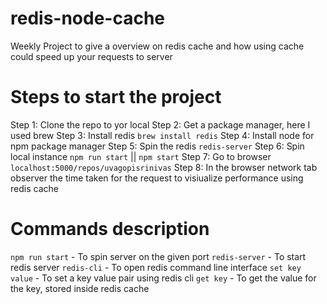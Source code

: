 # redis-node-cache
Weekly Project to give a overview on redis cache and how using cache could speed up your requests to server 

# Steps to start the project 
Step 1: Clone the repo to yor local 
Step 2: Get a package manager, here I used brew 
Step 3: Install redis `brew install redis`
Step 4: Install node for npm package manager
Step 5: Spin the redis `redis-server`
Step 6: Spin local instance `npm run start` || `npm start`
Step 7: Go to browser `localhost:5000/repos/uvagopisrinivas`
Step 8: In the browser network tab observer the time taken for the request to visiualize performance using redis cache

# Commands description
`npm run start` - To spin server on the given port 
`redis-server` - To start redis server 
`redis-cli` - To open redis command line interface 
`set key value` - To set a key value pair using redis cli 
`get key` - To get the value for the key, stored inside redis cache 
